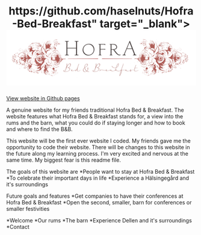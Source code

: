 <h1 align="center">
    https://github.com/haselnuts/Hofra-Bed-Breakfast" target="_blank"><img src="assets/images/logo.png"></a>
</h1><a href="

<div align="center">
    <a href="https://github.com/haselnuts/Hofra-Bed-Breakfast" target="_blank">View website in Github pages</a>
</div>

A genuine website for my friends traditional Hofra Bed & Breakfast. The website features what Hofra Bed & Breakfast stands for, a view into the rums and the barn, 
what you could do if staying longer and how to book and where to find the B&B.

This website will be the first ever website I coded. My friends gave me the opportunity to code their website. There will be changes to this website in the future along my learning process. 
I'm very excited and nervous at the same time. My biggest fear is this readme file.

The goals of this website are
*People want to stay at Hofra Bed & Breakfast
*To celebrate their important days in life
*Experience a Hälsingegård and it's surroundings


Future goals and features
*Get companies to have their conferences at Hofra Bed & Breakfast
*Open the second, smaller, barn for conferences or smaller festivities



*Welcome
*Our rums
*The barn
*Experience Dellen and it's surroundings
*Contact
